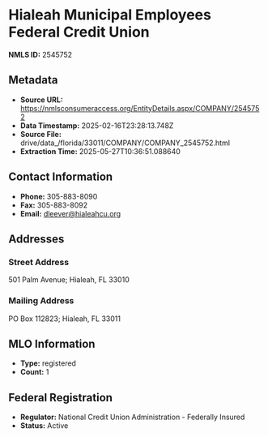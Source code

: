 # Hialeah Municipal Employees Federal Credit Union

**NMLS ID:** 2545752

## Metadata
- **Source URL:** https://nmlsconsumeraccess.org/EntityDetails.aspx/COMPANY/2545752
- **Data Timestamp:** 2025-02-16T23:28:13.748Z
- **Source File:** drive/data_/florida/33011/COMPANY/COMPANY_2545752.html
- **Extraction Time:** 2025-05-27T10:36:51.088640

## Contact Information
- **Phone:** 305-883-8090
- **Fax:** 305-883-8092
- **Email:** dleever@hialeahcu.org

## Addresses
### Street Address
501 Palm Avenue; Hialeah, FL 33010

### Mailing Address
PO Box 112823; Hialeah, FL 33011

## MLO Information
- **Type:** registered
- **Count:** 1

## Federal Registration
- **Regulator:** National Credit Union Administration - Federally Insured
- **Status:** Active
